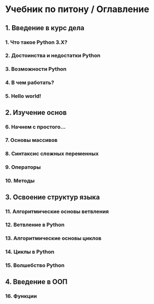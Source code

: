 # Учебник по питону / Оглавление


## 1. Введение в курс дела

### 1. Что такое Python 3.X?

### 2. Достоинства и недостатки Python

### 3. Возможности Python

### 4. В чем работать?

### 5. Hello world!


## 2. Изучение основ

### 6. Начнем с простого...

### 7. Основы массивов

### 8. Синтаксис сложных переменных

### 9. Операторы

### 10. Методы


## 3. Освоение структур языка

### 11. Алгоритмические основы ветвления

### 12. Ветвление в Python

### 13. Алгоритмические основы циклов

### 14. Циклы в Python

### 15. Волшебство Python


## 4. Введение в ООП

### 16. Функции
